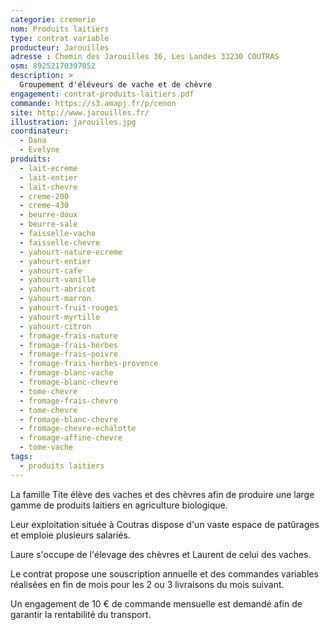 ```yaml
---
categorie: cremerie
nom: Produits laitiers
type: contrat variable
producteur: Jarouilles
adresse : Chemin des Jarouilles 36, Les Landes 33230 COUTRAS
osm: 89252170397052
description: >
  Groupement d'éléveurs de vache et de chèvre
engagement: contrat-produits-laitiers.pdf
commande: https://s3.amapj.fr/p/cenon
site: http://www.jarouilles.fr/
illustration: jarouilles.jpg
coordinateur: 
  - Dana
  - Evelyne
produits:
  - lait-ecreme
  - lait-entier
  - lait-chevre
  - creme-200
  - creme-430
  - beurre-doux
  - beurre-sale
  - faisselle-vache
  - faisselle-chevre
  - yahourt-nature-ecreme
  - yahourt-entier
  - yahourt-cafe
  - yahourt-vanille
  - yahourt-abricot
  - yahourt-marron
  - yahourt-fruit-rouges
  - yahourt-myrtille
  - yahourt-citron
  - fromage-frais-nature
  - fromage-frais-herbes
  - fromage-frais-poivre
  - fromage-frais-herbes-provence
  - fromage-blanc-vache
  - fromage-blanc-chevre
  - tome-chevre
  - fromage-frais-chevre
  - tome-chevre
  - fromage-blanc-chevre
  - fromage-chevre-echalotte
  - fromage-affine-chevre
  - tome-vache
tags:
  - produits laitiers
---
```


La famille Tite élève des vaches et des chèvres afin de produire une large gamme de produits laitiers en agriculture biologique.

Leur exploitation située à Coutras dispose d'un vaste espace de patûrages et emploie plusieurs salariés.

Laure s'occupe de l'élevage des chèvres et Laurent de celui des vaches.

Le contrat propose une souscription annuelle et des commandes variables réalisées en fin de mois pour les 2 ou 3 livraisons du mois suivant.

Un engagement de 10 € de commande mensuelle est demandé afin de garantir la rentabilité du transport.
